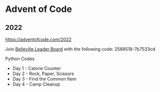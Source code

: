 # Advent of Code

## 2022
https://adventofcode.com/2022

Join [Belleville Leader Board](https://adventofcode.com/2022/leaderboard/private) with the following code: 2588518-7b7533cd




Python Codes

- Day 1 - Calorie Counter
- Day 2 - Rock, Paper, Scissors
- Day 3 - Find the Common Item
- Day 4 - Camp Cleanup

